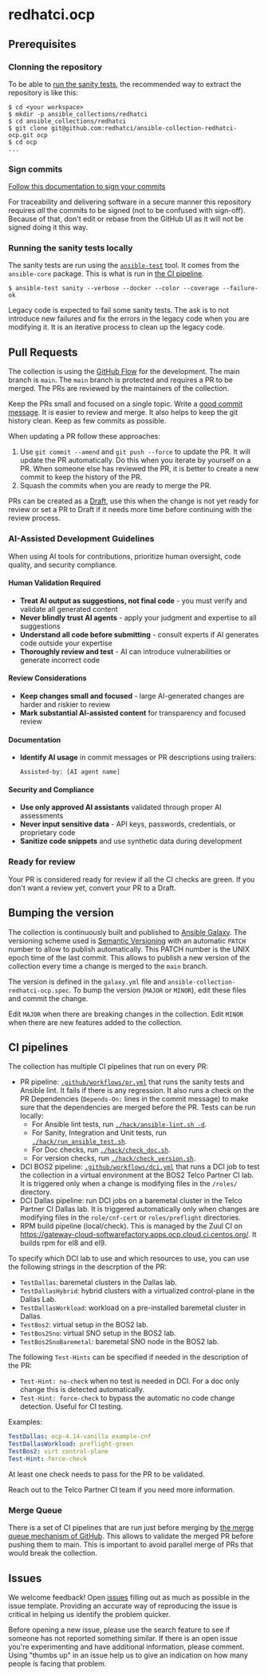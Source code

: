 # redhatci.ocp

## Prerequisites

### Clonning the repository

To be able to [run the sanity tests](#running-the-sanity-tests-locally), the recommended way to extract the repository is like this:

```ShellSession
$ cd <your workspace>
$ mkdir -p ansible_collections/redhatci
$ cd ansible_collections/redhatci
$ git clone git@github.com:redhatci/ansible-collection-redhatci-ocp.git ocp
$ cd ocp
...
```

### Sign commits

[Follow this documentation to sign your commits](https://docs.github.com/en/authentication/managing-commit-signature-verification/signing-commits)

For traceability and delivering software in a secure manner this repository requires *all* the commits to be signed (not to be confused with sign-off). Because of that, don't edit or rebase from the GitHub UI as it will not be signed doing it this way.

### Running the sanity tests locally

The sanity tests are run using the [`ansible-test`](https://docs.ansible.com/ansible/latest/dev_guide/testing_sanity.html) tool. It comes from the `ansible-core` package. This is what is run in [the CI pipeline](https://github.com/redhatci/ansible-collection-redhatci-ocp/blob/main/.github/workflows/pr.yml#L40).

```ShellSession
$ ansible-test sanity --verbose --docker --color --coverage --failure-ok
```

Legacy code is expected to fail some sanity tests. The ask is to not introduce new failures and fix the errors in the legacy code when you are modifying it. It is an iterative process to clean up the legacy code.

## Pull Requests

The collection is using the [GitHub Flow](https://guides.github.com/introduction/flow/) for the development. The main branch is `main`. The `main` branch is protected and requires a PR to be merged. The PRs are reviewed by the maintainers of the collection.

Keep the PRs small and focused on a single topic. Write a [good commit message](https://cbea.ms/git-commit/). It is easier to review and merge. It also helps to keep the git history clean. Keep as few commits as possible.

When updating a PR follow these approaches:

1. Use `git commit --amend` and `git push --force` to update the PR. It will update the PR automatically. Do this when you iterate by yourself on a PR. When someone else has reviewed the PR, it is better to create a new commit to keep the history of the PR.
2. Squash the commits when you are ready to merge the PR.

PRs can be created as a [Draft](https://docs.github.com/en/pull-requests/collaborating-with-pull-requests/proposing-changes-to-your-work-with-pull-requests/about-pull-requests#draft-pull-requests), use this when the change is not yet ready for review or set a PR to Draft if it needs more time before continuing with the review process.

### AI-Assisted Development Guidelines

When using AI tools for contributions, prioritize human oversight, code quality, and security compliance.

#### Human Validation Required

* **Treat AI output as suggestions, not final code** - you must verify and validate all generated content
* **Never blindly trust AI agents** - apply your judgment and expertise to all suggestions
* **Understand all code before submitting** - consult experts if AI generates code outside your expertise
* **Thoroughly review and test** - AI can introduce vulnerabilities or generate incorrect code

#### Review Considerations

* **Keep changes small and focused** - large AI-generated changes are harder and riskier to review
* **Mark substantial AI-assisted content** for transparency and focused review

#### Documentation

* **Identify AI usage** in commit messages or PR descriptions using trailers:
  ```
  Assisted-by: [AI agent name]
  ```

#### Security and Compliance

* **Use only approved AI assistants** validated through proper AI assessments
* **Never input sensitive data** - API keys, passwords, credentials, or proprietary code
* **Sanitize code snippets** and use synthetic data during development

### Ready for review

Your PR is considered ready for review if all the CI checks are green. If you don't want a review yet, convert your PR to a Draft.

## Bumping the version

The collection is continuously built and published to [Ansible Galaxy](https://galaxy.ansible.com/ui/repo/published/redhatci/ocp/). The versioning scheme used is [Semantic Versioning](https://semver.org/) with an automatic `PATCH` number to allow to publish automatically. This PATCH  number is the UNIX epoch time of the last commit. This allows to publish a new version of the collection every time a change is merged to the `main` branch.

The version is defined in the `galaxy.yml` file and `ansible-collection-redhatci-ocp.spec`. To bump the version (`MAJOR` or `MINOR`), edit these files and commit the change.

Edit `MAJOR` when there are breaking changes in the collection. Edit `MINOR` when there are new features added to the collection.

## CI pipelines

The collection has multiple CI pipelines that run on every PR:

- PR pipeline: [`.github/workflows/pr.yml`](../.github/workflows/pr.yml) that runs the sanity tests and Ansible lint. It fails if there is any regression. It also runs a check on the PR Dependencies (`Depends-On:` lines in the commit message) to make sure that the dependencies are merged before the PR. Tests can be run locally:
  - For Ansible lint tests, run [`./hack/ansible-lint.sh -d`](hack/ansible-lint.sh).
  - For Sanity, Integration and Unit tests, run [`./hack/run_ansible_test.sh`](hack/run_ansible_test.sh).
  - For Doc checks, run [`./hack/check_doc.sh`](hack/check_doc.sh).
  - For version checks, run [`./hack/check_version.sh`](hack/check_version.sh).
- DCI BOS2 pipeline: [`.github/workflows/dci.yml`](../.github/workflows/dci.yml) that runs a DCI job to test the collection in a virtual environment at the BOS2 Telco Partner CI lab. It is triggered only when a change is modifying files in the `/roles/` directory.
- DCI Dallas pipeline: run DCI jobs on a baremetal cluster in the Telco Partner CI Dallas lab. It is triggered automatically only when changes are modifying files in the `role/cnf-cert` or `roles/preflight` directories.
- RPM build pipeline (local/check). This is managed by the Zuul CI on https://gateway-cloud-softwarefactory.apps.ocp.cloud.ci.centos.org/. It builds rpm for el8 and el9.

To specify which DCI lab to use and which resources to use, you can use the following strings in the descrption of the PR:

  * `TestDallas`: baremetal clusters in the Dallas lab.
  * `TestDallasHybrid`: hybrid clusters with a virtualized control-plane in the Dallas Lab.
  * `TestDallasWorkload`: workload on a pre-installed baremetal cluster in Dallas.
  * `TestBos2`: virtual setup in the BOS2 lab.
  * `TestBos2Sno`: virtual SNO setup in the BOS2 lab.
  * `TestBos2SnoBaremetal`: baremetal SNO node in the BOS2 lab.

The following `Test-Hints` can be specified if needed in the description of the PR:

  * `Test-Hint: no-check` when no test is needed in DCI. For a doc only change this is detected automatically.
  * `Test-Hint: force-check` to bypass the automatic no code change detection. Useful for CI testing.

Examples:

```yaml
TestDallas: ocp-4.14-vanilla example-cnf
TestDallasWorkload: preflight-green
TestBos2: virt control-plane
Test-Hint: force-check
```

At least one check needs to pass for the PR to be validated.

Reach out to the Telco Partner CI team if you need more information.

### Merge Queue

There is a set of CI pipelines that are run just before merging by [the merge queue mechanism of GitHub](https://docs.github.com/en/pull-requests/collaborating-with-pull-requests/incorporating-changes-from-a-pull-request/merging-a-pull-request-with-a-merge-queue). This allows to validate the merged PR before pushing them to main. This is important to avoid parallel merge of PRs that would break the collection.


## Issues

We welcome feedback! Open [issues](https://github.com/redhatci/ansible-collection-redhatci-ocp/issues) filling out as much as possible in the issue template. Providing an accurate way of reproducing the issue is critical in helping us identify the problem quicker.

Before opening a new issue, please use the search feature to see if someone has not reported something similar. If there is an open issue you're experimenting and have additional information, please comment. Using "thumbs up" in an issue help us to give an indication on how many people is facing that problem.

